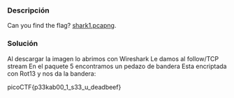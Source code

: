 ### Descripción
Can you find the flag? [shark1.pcapng](https://mercury.picoctf.net/static/4c996ecfb7fbada15a9799511f24dc99/shark1.pcapng).
### Solución
Al descargar la imagen lo abrimos con Wireshark
Le damos al follow/TCP stream
En el paquete 5 encontramos un pedazo de bandera
Esta encriptada con Rot13
y nos da la bandera:

picoCTF{p33kab00_1_s33_u_deadbeef}